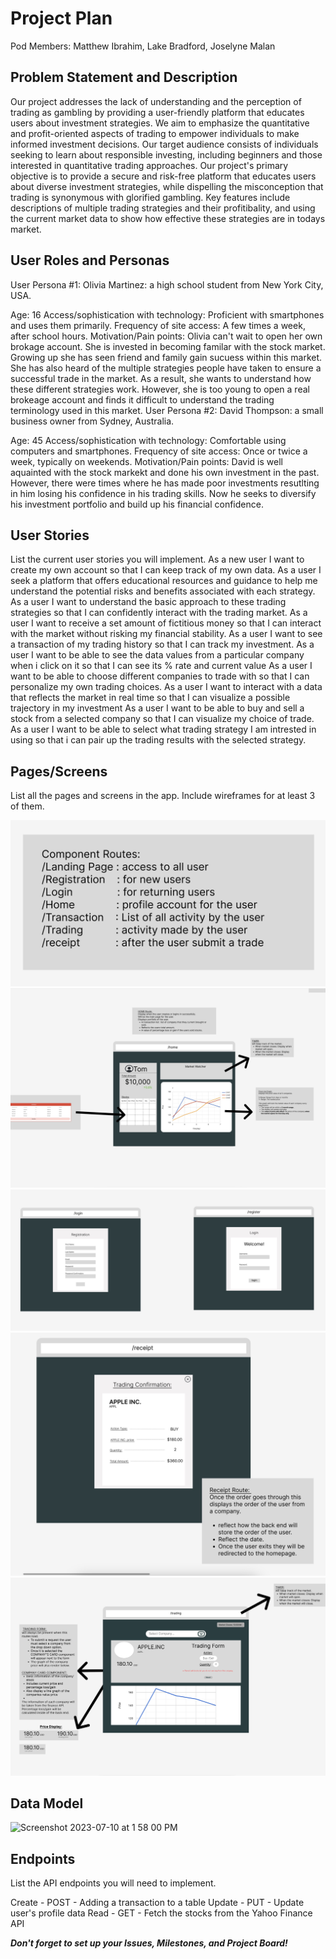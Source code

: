 # Project Plan

Pod Members: Matthew Ibrahim, Lake Bradford, Joselyne Malan

## Problem Statement and Description

Our project addresses the lack of understanding and the perception of trading as gambling by providing a user-friendly platform that educates users about investment strategies. We aim to emphasize the quantitative and profit-oriented aspects of trading to empower individuals to make informed investment decisions. Our target audience consists of individuals seeking to learn about responsible investing, including beginners and those interested in quantitative trading approaches.
Our project's primary objective is to provide a secure and risk-free platform that educates users about diverse investment strategies, while dispelling the misconception that trading is synonymous with glorified gambling. Key features include descriptions of multiple trading strategies and their profitibality, and using the current market data to show how effective these strategies are in todays market.
## User Roles and Personas

User Persona #1: Olivia Martinez: a high school student from New York City, USA.

Age: 16
Access/sophistication with technology: Proficient with smartphones and uses them primarily.
Frequency of site access: A few times a week, after school hours.
Motivation/Pain points: Olivia can't wait to open her own brokage account. She is invested in becoming familar with the stock market. Growing up she has seen friend and family gain sucuess within this market. She has also heard of the multiple strategies people have taken to ensure a successful trade in the market. As a result, she wants to understand how these different strategies work. However, she is too young to open a real brokeage account and finds it difficult to understand the trading terminology used in this market.
User Persona #2: David Thompson: a small business owner from Sydney, Australia.

Age: 45
Access/sophistication with technology: Comfortable using computers and smartphones.
Frequency of site access: Once or twice a week, typically on weekends.
Motivation/Pain points: David is well aquainted with the stock markekt and done his own investment in the past. However, there were times where he has made poor investments resutlting in him losing his confidence in his trading skills. Now he seeks to diversify his investment portfolio and build up his financial confidence.

## User Stories

List the current user stories you will implement.
As a new user I want to create my own account so that I can keep track of my own data.
As a user I seek a platform that offers educational resources and guidance to help me understand the potential risks and benefits associated with each strategy.
As a user I want to understand the basic approach to these trading strategies so that I can confidently interact with the trading market.
As a user I want to receive a set amount of fictitious money so that I can interact with the market without risking my financial stability.
As a user I want to see a transaction of my trading history so that I can track my investment.
As a user I want to be able to see the data values from a particular company when i click on it so that I can see its % rate and current value
As a user I want to be able to choose different companies to trade with so that I can personalize my own trading choices.
As a user I want to interact with a data that reflects the market in real time so that I can visualize a possible trajectory in my investment
As a user I want to be able to buy and sell a stock from a selected company so that I can visualize my choice of trade.
As a user I want to be able to select what trading strategy I am intrested in using so that i can pair up the trading results with the selected strategy.

## Pages/Screens

List all the pages and screens in the app. Include wireframes for at least 3 of them.

![](pictures/Routes.jpg)
![](pictures/Home.jpg)
![](pictures/Login:Registration.jpg)
![](pictures/Reciept.jpg)
![](pictures/trade.gif)

## Data Model

<img width="1092" alt="Screenshot 2023-07-10 at 1 58 00 PM" src="https://github.com/FinanceExpert200/Capstone-Project/assets/89942749/9726799a-0c27-4bc3-ae87-f3c2ebede169">




## Endpoints

List the API endpoints you will need to implement.

Create - POST - Adding a transaction to a table
Update - PUT - Update user's profile data
Read - GET - Fetch the stocks from the Yahoo Finance API



***Don't forget to set up your Issues, Milestones, and Project Board!***
